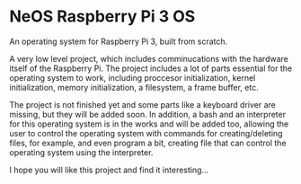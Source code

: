 # NeOS Raspberry Pi 3 OS
An operating system for Raspberry Pi 3, built from scratch.


A very low level project, which includes comminucations with the hardware itself of the Raspberry Pi.
The project includes a lot of parts essential for the operating system to work, including proccesor initialization,
kernel initialization, memory initialization, a filesystem, a frame buffer, etc.

The project is not finished yet and some parts like a keyboard driver are missing, but they will be added soon.
In addition, a bash and an interpreter for this operating system is in the works and will be added too, allowing the user
to control the operating system with commands for creating/deleting files, for example, and even program a bit, creating file that can control the operating system using the interpreter.



I hope you will like this project and find it interesting...
